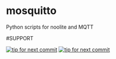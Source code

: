 mosquitto
=========

Python scripts for noolite and MQTT

#SUPPORT

[![tip for next commit](https://tip4commit.com/projects/947.svg)](https://tip4commit.com/github/Ignat99/mosquitto)
[![tip for next commit](http://prime4commit.com/projects/73.svg)](http://prime4commit.com/projects/73)
